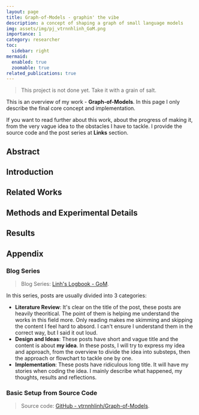 ```yaml
---
layout: page
title: Graph-of-Models - graphin' the vibe
description: a concept of shaping a graph of small language models
img: assets/img/pj_vtrnnhlinh_GoM.png
importance: 1
category: researcher
toc:
  sidebar: right
mermaid:
  enabled: true
  zoomable: true
related_publications: true
---
```


> This project is not done yet. Take it with a grain of salt.

This is an overview of my work - **Graph-of-Models**. In this page I only describe the final core concept and implementation.

If you want to read further about this work, about the progress of making it, from the very vague idea to the obstacles I have to tackle. I provide the source code and the post series at **Links** section.

## Abstract

## Introduction

## Related Works

## Methods and Experimental Details

## Results

## Appendix

### Blog Series

> Blog Series: [Linh's Logbook - GoM](https://vtrnnhlinh.github.io/blog/tag/gom/).

In this series, posts are usually divided into 3 categories:

- **Literature Review**: It's clear on the title of the post, these posts are heavily theoritical. The point of them is helping me understand the works in this field more. Only reading makes me skimming and skipping the content I feel hard to absord. I can't ensure I understand them in the correct way, but I said it out loud.
- **Design and Ideas**: These posts have short and vague title and the content is about **my idea**. In these posts, I will try to express my idea and approach, from the overview to divide the idea into substeps, then the approach or flowchart to tackle one by one.
- **Implementation**: These posts have ridiculous long title. It will have my stories when coding the idea. I mainly describe what happened, my thoughts, results and reflections.
 
### Basic Setup from Source Code

> Source code: [GitHub - vtrnnhlinh/Graph-of-Models](https://github.com/vtrnnhlinh/Graph-of-Models).

